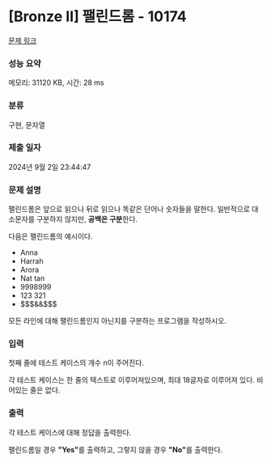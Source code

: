 # [Bronze II] 팰린드롬 - 10174 

[문제 링크](https://www.acmicpc.net/problem/10174) 

### 성능 요약

메모리: 31120 KB, 시간: 28 ms

### 분류

구현, 문자열

### 제출 일자

2024년 9월 2일 23:44:47

### 문제 설명

<p>팰린드롬은 앞으로 읽으나 뒤로 읽으나 똑같은 단어나 숫자들을 말한다. 일반적으로 대소문자를 구분하지 않지만, <strong>공백은 구분</strong>한다.</p>

<p>다음은 팰린드롬의 예시이다.</p>

<ul>
	<li>Anna</li>
	<li>Harrah</li>
	<li>Arora</li>
	<li>Nat tan</li>
	<li>9998999</li>
	<li>123 321</li>
	<li><span>$</span><span>$</span><span>$</span>&&<span>$</span><span>$</span><span>$</span></li>
</ul>

<p>모든 라인에 대해 팰린드롬인지 아닌지를 구분하는 프로그램을 작성하시오.</p>

### 입력 

 <p>첫째 줄에 테스트 케이스의 개수 n이 주어진다.</p>

<p>각 테스트 케이스는 한 줄의 텍스트로 이루어져있으며, 최대 18글자로 이루어져 있다. 비어있는 줄은 없다.</p>

### 출력 

 <p>각 테스트 케이스에 대해 정답을 출력한다.</p>

<p>팰린드롬일 경우 <strong>"Yes"</strong>를 출력하고, 그렇지 않을 경우 <strong>"No"</strong>를 출력한다.</p>

